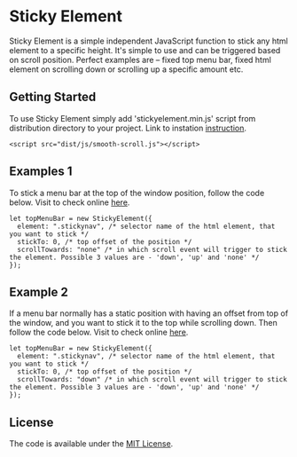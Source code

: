 # Sticky Element
Sticky Element is a simple independent JavaScript function to stick any html element to a specific height. It's simple to use and can be triggered based on scroll position. Perfect examples are – fixed top menu bar, fixed html element on scrolling down or scrolling up a specific amount etc.

## Getting Started
To use Sticky Element simply add 'stickyelement.min.js' script from distribution directory to your project. Link to instation [instruction](https://jaberibnemahboob.github.io/sticky-element/).
```
<script src="dist/js/smooth-scroll.js"></script>
```

## Examples 1
To stick a menu bar at the top of the window position, follow the code below. Visit to check online [here](https://jaberibnemahboob.github.io/sticky-element/example1.html).
```
let topMenuBar = new StickyElement({
  element: ".stickynav", /* selector name of the html element, that you want to stick */
  stickTo: 0, /* top offset of the position */
  scrollTowards: "none" /* in which scroll event will trigger to stick the element. Possible 3 values are - 'down', 'up' and 'none' */
});
```

## Example 2
If a menu bar normally has a static position with having an offset from top of the window, and you want to stick it to the top while scrolling down. Then follow the code below. Visit to check online [here](https://jaberibnemahboob.github.io/sticky-element/example2.html). 
```
let topMenuBar = new StickyElement({
  element: ".stickynav", /* selector name of the html element, that you want to stick */
  stickTo: 0, /* top offset of the position */
  scrollTowards: "down" /* in which scroll event will trigger to stick the element. Possible 3 values are - 'down', 'up' and 'none' */
});
```

## License
The code is available under the [MIT License](LICENSE).